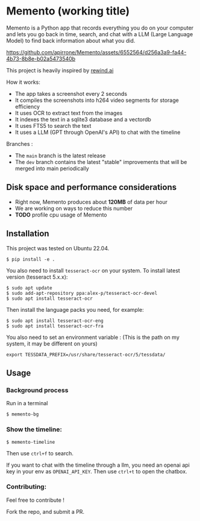 # Memento (working title)

Memento is a Python app that records everything you do on your computer and lets you go back in time, search, and chat with a LLM (Large Language Model) to find back information about what you did.

https://github.com/apirrone/Memento/assets/6552564/d256a3a9-fa44-4b73-8b8e-b02a5473540b

This project is heavily inspired by [rewind.ai](https://rewind.ai/)

How it works:
- The app takes a screenshot every 2 seconds
- It compiles the screenshots into h264 video segments for storage efficiency
- It uses OCR to extract text from the images
- It indexes the text in a sqlite3 database and a vectordb
- It uses FTS5 to search the text
- It uses a LLM (GPT through OpenAI's API) to chat with the timeline

Branches :
- The `main` branch is the latest release
- The `dev` branch contains the latest "stable" improvements that will be merged into main periodically

## Disk space and performance considerations
- Right now, Memento produces about **120MB** of data per hour
- We are working on ways to reduce this number
- **TODO** profile cpu usage of Memento


## Installation

This project was tested on Ubuntu 22.04.

```console
$ pip install -e .
```

You also need to install `tesseract-ocr` on your system. To install latest version (tesseract 5.x.x):

```console
$ sudo apt update
$ sudo add-apt-repository ppa:alex-p/tesseract-ocr-devel
$ sudo apt install tesseract-ocr
```
Then install the language packs you need, for example:

```console
$ sudo apt install tesseract-ocr-eng
$ sudo apt install tesseract-ocr-fra
```

You also need to set an environment variable :
(This is the path on my system, it may be different on yours)
```console
export TESSDATA_PREFIX=/usr/share/tesseract-ocr/5/tessdata/
```

## Usage
### Background process
Run in a terminal  
```console
$ memento-bg
```

### Show the timeline:

```console
$ memento-timeline
```

Then use `ctrl+f` to search.

If you want to chat with the timeline through a llm, you need an openai api key in your env as `OPENAI_API_KEY`.
Then use `ctrl+t` to open the chatbox.
  
### Contributing: 
Feel free to contribute ! 

Fork the repo, and submit a PR.
